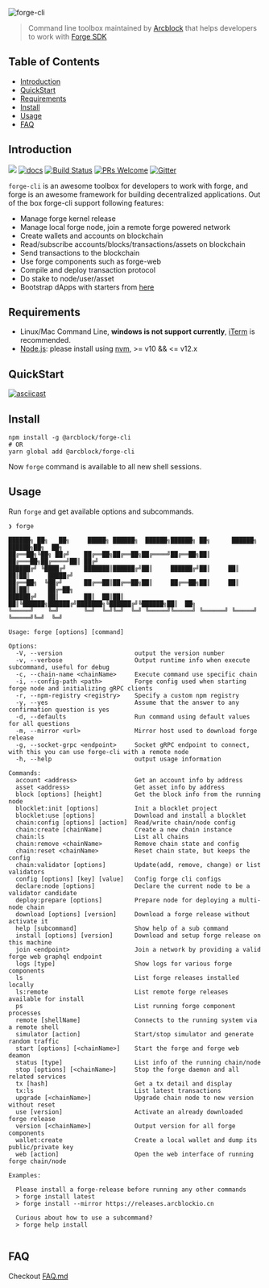 ![forge-cli](https://www.arcblock.io/.netlify/functions/badge/?text=Forge%20CLI)

> Command line toolbox maintained by [Arcblock](https://www.arcblock.io) that helps developers to work with [Forge SDK](https://docs.arcblock.io/en/docs/instruction/sdk)

## Table of Contents

- [Introduction](#introduction)
- [QuickStart](#quickstart)
- [Requirements](#requirements)
- [Install](#install)
- [Usage](#usage)
- [FAQ](#faq)

## Introduction

[![](https://img.shields.io/npm/v/@arcblock/forge-cli.svg?label=forge-cli&style=flat-square)](https://www.npmjs.com/package/@arcblock/forge-cli)
[![docs](https://img.shields.io/badge/powered%20by-arcblock-green.svg?style=flat-square)](https://docs.arcblock.io/en/handbook/)
[![Build Status](https://img.shields.io/travis/com/arcblock/forge-cli?style=flat-square)](https://travis-ci.com/arcblock/forge-cli)
[![PRs Welcome](https://img.shields.io/badge/PRs-welcome-brightgreen.svg?style=flat-square)](http://makeapullrequest.com)
[![Gitter](https://img.shields.io/gitter/room/ArcBlock/community?style=flat-square&color=%234cb696)](https://gitter.im/ArcBlock/community?utm_source=badge&utm_medium=badge&utm_campaign=pr-badge)

`forge-cli` is an awesome toolbox for developers to work with forge, and forge is an awesome framework for building decentralized applications. Out of the box forge-cli support following features:

- Manage forge kernel release
- Manage local forge node, join a remote forge powered network
- Create wallets and accounts on blockchain
- Read/subscribe accounts/blocks/transactions/assets on blockchain
- Send transactions to the blockchain
- Use forge components such as forge-web
- Compile and deploy transaction protocol
- Do stake to node/user/asset
- Bootstrap dApps with starters from [here](https://github.com/ArcBlock/forge-dapp-starters)

## Requirements

- Linux/Mac Command Line, **windows is not support currently**, [iTerm](http://www.iterm2.com/) is recommended.
- [Node.js](https://nodejs.org/): please install using [nvm](https://github.com/creationix/nvm), >= v10 && <= v12.x

## QuickStart

[![asciicast](https://asciinema.org/a/280694.svg)](https://asciinema.org/a/280694)

## Install

```shell
npm install -g @arcblock/forge-cli
# OR
yarn global add @arcblock/forge-cli
```

Now `forge` command is available to all new shell sessions.

## Usage

Run `forge` and get available options and subcommands.

```terminal
❯ forge

██████╗ ██╗   ██╗     █████╗ ██████╗  ██████╗██████╗ ██╗      ██████╗  ██████╗██╗  ██╗
██╔══██╗╚██╗ ██╔╝    ██╔══██╗██╔══██╗██╔════╝██╔══██╗██║     ██╔═══██╗██╔════╝██║ ██╔╝
██████╔╝ ╚████╔╝     ███████║██████╔╝██║     ██████╔╝██║     ██║   ██║██║     █████╔╝ 
██╔══██╗  ╚██╔╝      ██╔══██║██╔══██╗██║     ██╔══██╗██║     ██║   ██║██║     ██╔═██╗ 
██████╔╝   ██║       ██║  ██║██║  ██║╚██████╗██████╔╝███████╗╚██████╔╝╚██████╗██║  ██╗
╚═════╝    ╚═╝       ╚═╝  ╚═╝╚═╝  ╚═╝ ╚═════╝╚═════╝ ╚══════╝ ╚═════╝  ╚═════╝╚═╝  ╚═╝
                                                                                      
Usage: forge [options] [command]

Options:
  -V, --version                    output the version number
  -v, --verbose                    Output runtime info when execute subcommand, useful for debug
  -c, --chain-name <chainName>     Execute command use specific chain
  -i, --config-path <path>         Forge config used when starting forge node and initializing gRPC clients
  -r, --npm-registry <registry>    Specify a custom npm registry
  -y, --yes                        Assume that the answer to any confirmation question is yes
  -d, --defaults                   Run command using default values for all questions
  -m, --mirror <url>               Mirror host used to download forge release
  -g, --socket-grpc <endpoint>     Socket gRPC endpoint to connect, with this you can use forge-cli with a remote node
  -h, --help                       output usage information

Commands:
  account <address>                Get an account info by address
  asset <address>                  Get asset info by address
  block [options] [height]         Get the block info from the running node
  blocklet:init [options]          Init a blocklet project
  blocklet:use [options]           Download and install a blocklet
  chain:config [options] [action]  Read/write chain/node config
  chain:create [chainName]         Create a new chain instance
  chain:ls                         List all chains
  chain:remove <chainName>         Remove chain state and config
  chain:reset <chainName>          Reset chain state, but keeps the config
  chain:validator [options]        Update(add, remove, change) or list validators
  config [options] [key] [value]   Config forge cli configs
  declare:node [options]           Declare the current node to be a validator candidate
  deploy:prepare [options]         Prepare node for deploying a multi-node chain
  download [options] [version]     Download a forge release without activate it
  help [subcommand]                Show help of a sub command
  install [options] [version]      Download and setup forge release on this machine
  join <endpoint>                  Join a network by providing a valid forge web graphql endpoint
  logs [type]                      Show logs for various forge components
  ls                               List forge releases installed locally
  ls:remote                        List remote forge releases available for install
  ps                               List running forge component processes
  remote [shellName]               Connects to the running system via a remote shell
  simulator [action]               Start/stop simulator and generate random traffic
  start [options] [<chainName>]    Start the forge and forge web deamon
  status [type]                    List info of the running chain/node
  stop [options] [<chainName>]     Stop the forge daemon and all related services
  tx [hash]                        Get a tx detail and display
  tx:ls                            List latest transactions
  upgrade [<chainName>]            Upgrade chain node to new version without reset
  use [version]                    Activate an already downloaded forge release
  version [<chainName>]            Output version for all forge components
  wallet:create                    Create a local wallet and dump its public/private key
  web [action]                     Open the web interface of running forge chain/node

Examples:

  Please install a forge-release before running any other commands
  > forge install latest
  > forge install --mirror https://releases.arcblockio.cn

  Curious about how to use a subcommand?
  > forge help install
  

```

## FAQ

Checkout [FAQ.md](./docs/FAQ.md)
